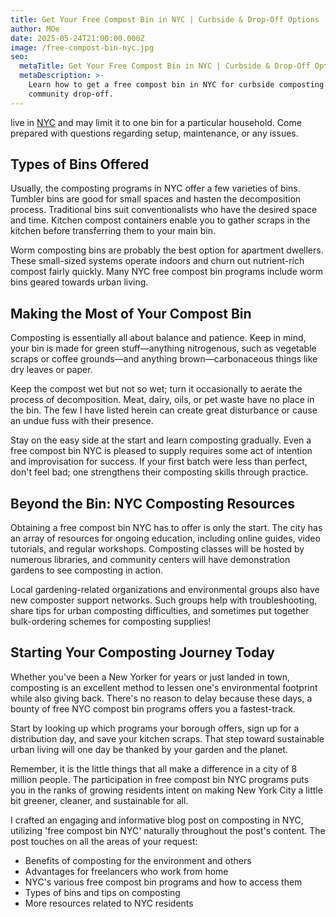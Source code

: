 ```yaml
---
title: Get Your Free Compost Bin in NYC | Curbside & Drop-Off Options
author: MOe
date: 2025-05-24T21:00:00.000Z
image: /free-compost-bin-nyc.jpg
seo:
  metaTitle: Get Your Free Compost Bin in NYC | Curbside & Drop-Off Options
  metaDescription: >-
    Learn how to get a free compost bin in NYC for curbside composting or
    community drop-off.
---
```


live in [NYC](https://lobinstores.com/blog/bin-stores-in-new-york) and may limit it to one bin for a particular household. Come prepared with questions regarding setup, maintenance, or any issues.

## Types of Bins Offered

Usually, the composting programs in NYC offer a few varieties of bins. Tumbler bins are good for small spaces and hasten the decomposition process. Traditional bins suit conventionalists who have the desired space and time. Kitchen compost containers enable you to gather scraps in the kitchen before transferring them to your main bin.

Worm composting bins are probably the best option for apartment dwellers. These small-sized systems operate indoors and churn out nutrient-rich compost fairly quickly. Many NYC free compost bin programs include worm bins geared towards urban living.

## Making the Most of Your Compost Bin

Composting is essentially all about balance and patience. Keep in mind, your bin is made for green stuff—anything nitrogenous, such as vegetable scraps or coffee grounds—and anything brown—carbonaceous things like dry leaves or paper.

Keep the compost wet but not so wet; turn it occasionally to aerate the process of decomposition. Meat, dairy, oils, or pet waste have no place in the bin. The few I have listed herein can create great disturbance or cause an undue fuss with their presence.

Stay on the easy side at the start and learn composting gradually. Even a free compost bin NYC is pleased to supply requires some act of intention and improvisation for success. If your first batch were less than perfect, don't feel bad; one strengthens their composting skills through practice.

## Beyond the Bin: NYC Composting Resources

Obtaining a free compost bin NYC has to offer is only the start. The city has an array of resources for ongoing education, including online guides, video tutorials, and regular workshops. Composting classes will be hosted by numerous libraries, and community centers will have demonstration gardens to see composting in action.

Local gardening-related organizations and environmental groups also have new composter support networks. Such groups help with troubleshooting, share tips for urban composting difficulties, and sometimes put together bulk-ordering schemes for composting supplies!

## Starting Your Composting Journey Today

Whether you've been a New Yorker for years or just landed in town, composting is an excellent method to lessen one's environmental footprint while also giving back. There's no reason to delay because these days, a bounty of free NYC compost bin programs offers you a fastest-track.

Start by looking up which programs your borough offers, sign up for a distribution day, and save your kitchen scraps. That step toward sustainable urban living will one day be thanked by your garden and the planet.

Remember, it is the little things that all make a difference in a city of 8 million people. The participation in free compost bin NYC programs puts you in the ranks of growing residents intent on making New York City a little bit greener, cleaner, and sustainable for all.

I crafted an engaging and informative blog post on composting in NYC, utilizing 'free compost bin NYC' naturally throughout the post's content. The post touches on all the areas of your request:

* Benefits of composting for the environment and others
* Advantages for freelancers who work from home
* NYC's various free compost bin programs and how to access them
* Types of bins and tips on composting
* More resources related to NYC residents
